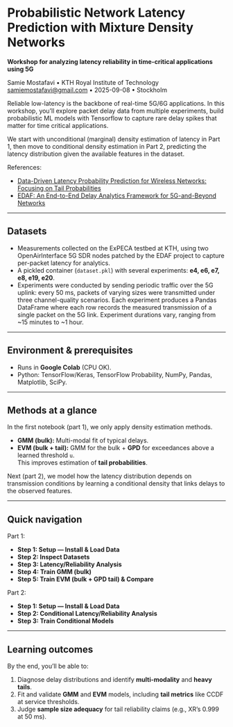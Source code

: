 # Probabilistic Network Latency Prediction with Mixture Density Networks


**Workshop for analyzing latency reliability in time-critical applications using 5G**

Samie Mostafavi  •  KTH Royal Institute of Technology  
samiemostafavi@gmail.com  •  2025-09-08  •  Stockholm


Reliable low-latency is the backbone of real-time 5G/6G applications. In this workshop, you’ll explore packet delay data from multiple experiments, build probabilistic ML models with Tensorflow to capture rare delay spikes that matter for time critical applications.

We start with unconditional (marginal) density estimation of latency in Part 1, then move to conditional density estimation in Part 2, predicting the latency distribution given the available features in the dataset.

References:
- [Data-Driven Latency Probability Prediction for Wireless Networks: Focusing on Tail Probabilities](https://ieeexplore.ieee.org/abstract/document/10437281)
- [EDAF: An End-to-End Delay Analytics Framework for 5G-and-Beyond Networks](https://ieeexplore.ieee.org/document/10620853)

---

## Datasets
- Measurements collected on the ExPECA testbed at KTH, using two OpenAirInterface 5G SDR nodes patched by the EDAF project to capture per-packet latency for analytics.
- A pickled container (`dataset.pkl`) with several experiments: **e4, e6, e7, e8, e19, e20**.
- Experiments were conducted by sending periodic traffic over the 5G uplink: every 50 ms, packets of varying sizes were transmitted under three channel-quality scenarios. Each experiment produces a Pandas DataFrame where each row records the measured transmission of a single packet on the 5G link. Experiment durations vary, ranging from ~15 minutes to ~1 hour.

---

## Environment & prerequisites
- Runs in **Google Colab** (CPU OK).
- Python: TensorFlow/Keras, TensorFlow Probability, NumPy, Pandas, Matplotlib, SciPy.

---

## Methods at a glance
In the first notebook (part 1), we only apply density estimation methods.
- **GMM (bulk):** Multi-modal fit of typical delays.  
- **EVM (bulk + tail):** GMM for the bulk + **GPD** for exceedances above a learned threshold `u`.  
  This improves estimation of **tail probabilities**.

Next (part 2), we model how the latency distribution depends on transmission conditions by learning a conditional density that links delays to the observed features.

---

## Quick navigation

Part 1:
- **Step 1: Setup — Install & Load Data**  
- **Step 2: Inspect Datasets**  
- **Step 3: Latency/Reliability Analysis**  
- **Step 4: Train GMM (bulk)**
- **Step 5: Train EVM (bulk + GPD tail) & Compare**

Part 2:
- **Step 1: Setup — Install & Load Data**  
- **Step 2: Conditional Latency/Reliability Analysis**
- **Step 3: Train Conditional Models**

---

## Learning outcomes

By the end, you’ll be able to:
1. Diagnose delay distributions and identify **multi-modality** and **heavy tails**.  
2. Fit and validate **GMM** and **EVM** models, including **tail metrics** like CCDF at service thresholds.  
3. Judge **sample size adequacy** for tail reliability claims (e.g., XR’s 0.999 at 50 ms).


